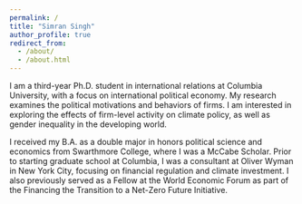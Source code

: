 ```yaml
---
permalink: /
title: "Simran Singh"
author_profile: true
redirect_from: 
  - /about/
  - /about.html
---
```


I am a third-year Ph.D. student in international relations at Columbia University, with a focus on international political economy. My research examines the political motivations and behaviors of firms. I am interested in exploring the effects of firm-level activity on climate policy, as well as gender inequality in the developing world. 

I received my B.A. as a double major in honors political science and economics from Swarthmore College, where I was a McCabe Scholar. Prior to starting graduate school at Columbia, I was a consultant at Oliver Wyman in New York City, focusing on financial regulation and climate investment. I also previously served as a Fellow at the World Economic Forum as part of the Financing the Transition to a Net-Zero Future Initiative. 
